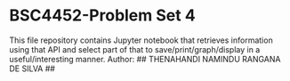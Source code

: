 # BSC4452-Problem Set 4
This file repository contains Jupyter notebook that retrieves information using that API and select part of that to save/print/graph/display in a useful/interesting manner.
Author: ## THENAHANDI NAMINDU RANGANA DE SILVA ##
